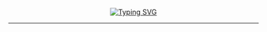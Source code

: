 <p align="center">
<a href="https://git.io/typing-svg"><img src="https://readme-typing-svg.demolab.com?font=Roboto&weight=450&size=35&pause=1000&color=000000&center=true&width=435&lines=Hi%2C+I'm+Madhavan++!" alt="Typing SVG" /></a>
</p>
<hr>
<!--
<p align="center">
  <img src="https://raw.githubusercontent.com/astrohexdev/my-assets/refs/heads/Main/pro/pro-3.gif" width="500" height="500"> 
</p>
-->
